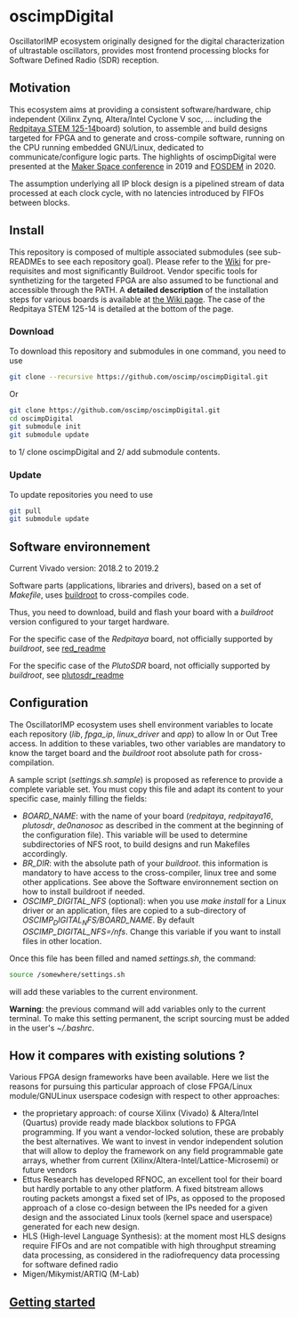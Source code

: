 # oscimpDigital
OscillatorIMP ecosystem originally designed for the digital characterization of ultrastable
oscillators, provides most frontend processing blocks for Software Defined Radio (SDR) reception.

## Motivation

This ecosystem aims at providing a consistent software/hardware, chip independent
(Xilinx Zynq, Altera/Intel Cyclone V soc, ... including the 
[Redpitaya STEM 125-14](https://www.redpitaya.com/f130/STEMlab-board)board) solution, to assemble and build
designs targeted for FPGA and to generate and cross-compile software, running
on the CPU running embedded GNU/Linux, dedicated to communicate/configure
logic parts. The highlights of oscimpDigital were presented at the [Maker Space conference](https://www.youtube.com/watch?v=SSzR_pnZnjs&feature=youtu.be) in 2019 and [FOSDEM](https://fosdem.org/2020/schedule/event/fsr_platform_independent_cpu_fpga_co_design/) in 2020.

The assumption underlying all IP block design is a pipelined stream of data 
processed at each clock cycle, with no latencies introduced by FIFOs between blocks.

## Install

This repository is composed of multiple associated submodules (see sub-READMEs
to see each repository goal). Please refer to the [Wiki](https://github.com/oscimp/oscimpDigital/wiki) for pre-requisites and most significantly Buildroot. Vendor specific tools for synthetizing for the targeted FPGA are also assumed to be functional and accessible through the PATH. A **detailed description** of the installation steps for various boards
is available at [the Wiki page](https://github.com/oscimp/oscimpDigital/wiki). The case of the Redpitaya STEM 125-14 is
detailed at the bottom of the page.

### Download

To download this repository and submodules in one command, you need to use
```bash
git clone --recursive https://github.com/oscimp/oscimpDigital.git
```

Or
```bash
git clone https://github.com/oscimp/oscimpDigital.git
cd oscimpDigital
git submodule init
git submodule update
```
to 1/ clone oscimpDigital and 2/ add submodule contents.

### Update

To update repositories you need to use
```bash
git pull
git submodule update
```

## Software environnement

Current Vivado version: 2018.2 to 2019.2

Software parts (applications, libraries and drivers), based on a set of
*Makefile*, uses [buildroot](http://www.buildroot.org) to cross-compiles code.

Thus, you need to download, build and flash your board with a *buildroot*
version configured to your target hardware.

For the specific case of the *Redpitaya* board, not officially supported by
*buildroot*, see
[red_readme](https://github.com/trabucayre/redpitaya/blob/master/README.md)

For the specific case of the *PlutoSDR* board, not officially supported by 
*buildroot*, see [plutosdr_readme](https://github.com/oscimp/PlutoSDR/blob/master/README.md)

## Configuration

The OscillatorIMP ecosystem uses shell environment variables to locate each
repository (*lib*, *fpga_ip*, *linux_driver* and *app*) to allow
In or Out Tree access. In addition to these variables, two other variables are
mandatory to know the target board and the *buildroot* root absolute path for
cross-compilation. 

A sample script (*settings.sh.sample*) is proposed as reference to provide a
complete variable set. You must copy this file and adapt its content to your
specific case, mainly filling the fields:
- *BOARD_NAME*: with the name of your board (*redpitaya*, *redpitaya16*, *plutosdr*, *de0nanosoc* as described in the comment at the beginning of the configuration file). This
variable will be used to determine subdirectories of NFS root, to build designs and run Makefiles accordingly.
- *BR_DIR*: with the absolute path of your *buildroot*. this information is
mandatory to have access to the cross-compiler, linux tree and some other
applications. See above the Software environnement section on how to install buildroot if needed.
- *OSCIMP_DIGITAL_NFS* (optional): when you use *make install* for a Linux driver
or an application, files are copied to a sub-directory of *$OSCIMP_DIGITAL_NFS/$BOARD_NAME*.
By default *OSCIMP_DIGITAL_NFS=/nfs*. Change this variable if you want to
install files in other location.

Once this file has been filled and named *settings.sh*, the command:
```bash
source /somewhere/settings.sh
```
will add these variables to the current environment.

**Warning**: the previous command will add variables only to the current
terminal. To make this setting permanent, the script sourcing must be added
in the user's *~/.bashrc*.

## How it compares with existing solutions ?

Various FPGA design frameworks have been available. Here we list the reasons for pursuing this particular approach of close FPGA/Linux module/GNULinux userspace codesign with respect to other approaches:
- the proprietary approach: of course Xilinx (Vivado) & Altera/Intel (Quartus) provide ready made blackbox solutions to FPGA programming. If you want a vendor-locked solution, these are probably the best alternatives. We want to invest in vendor independent solution that will allow to deploy the framework on any field programmable gate arrays, whether from current (Xilinx/Altera-Intel/Lattice-Microsemi) or future vendors
- Ettus Research has developed RFNOC, an excellent tool for their board but hardly portable to any other platform. A fixed bitstream allows routing packets amongst a fixed set of IPs, as opposed to the proposed approach of a close co-design between the IPs needed for a given design and the associated Linux tools (kernel space and userspace) generated for each new design.
- HLS (High-level Language Synthesis): at the moment most HLS designs require FIFOs and are not compatible with high throughput
streaming data processing, as considered in the radiofrequency data processing for software defined radio
- Migen/Mikymist/ARTIQ (M-Lab)

## [Getting started](https://github.com/oscimp/oscimpDigital/wiki/Getting-started)


